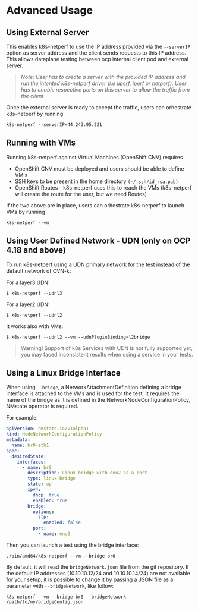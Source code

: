 # Advanced Usage

## Using External Server
This enables k8s-netperf to use the IP address provided via the `--serverIP` option as server address and the client sends requests to this IP address. This allows dataplane testing between ocp internal client pod and external server.

> *Note: User has to create a server with the provided IP address and run the intented k8s-netperf driver (i.e uperf, iperf or netperf). User has to enable respective ports on this server to allow the traffic from the client*

Once the external server is ready to accept the traffic, users can orhestrate k8s-netperf by running

`k8s-netperf --serverIP=44.243.95.221`

## Running with VMs
Running k8s-netperf against Virtual Machines (OpenShift CNV) requires

- OpenShift CNV must be deployed and users should be able to define VMIs
- SSH keys to be present in the home directory `(~/.ssh/id_rsa.pub)`
- OpenShift Routes - k8s-netperf uses this to reach the VMs (k8s-netperf will create the route for the user, but we need Routes)

If the two above are in place, users can orhestrate k8s-netperf to launch VMs by running

`k8s-netperf --vm`

## Using User Defined Network - UDN (only on OCP 4.18 and above)
To run k8s-netperf using a UDN primary network for the test instead of the default network of OVN-k:

For a layer3 UDN:
```
$ k8s-netperf --udnl3
```

For a layer2 UDN:
```
$ k8s-netperf --udnl2
```

It works also with VMs:
```
$ k8s-netperf --udnl2 --vm --udnPluginBinding=l2bridge
```

> Warning! Support of k8s Services with UDN is not fully supported yet, you may faced inconsistent results when using a service in your tests. 

## Using a Linux Bridge Interface
When using `--bridge`, a NetworkAttachmentDefinition defining a bridge interface is attached to the VMs and is used for the test. It requires the name of the bridge as it is defined in the NetworkNodeConfigurationPolicy, NMstate operator is required. 

For example:
```yaml
apiVersion: nmstate.io/v1alpha1
kind: NodeNetworkConfigurationPolicy
metadata:
  name: br0-eth1
spec:
  desiredState:
    interfaces:
      - name: br0
        description: Linux bridge with eno2 as a port
        type: linux-bridge
        state: up
        ipv4:
          dhcp: true
          enabled: true
        bridge:
          options:
            stp:
              enabled: false
          port:
            - name: eno2
```

Then you can launch a test using the bridge interface:
```
./bin/amd64/k8s-netperf --vm --bridge br0
```

By default, it will read the `bridgeNetwork.json` file from the git repository. If the default IP addresses (10.10.10.12/24 and 10.10.10.14/24) are not available for your setup, it is possible to change it by passing a JSON file as a parameter with `--bridgeNetwork`, like follow:
```
k8s-netperf --vm --bridge br0 --bridgeNetwork /path/to/my/bridgeConfig.json
```
